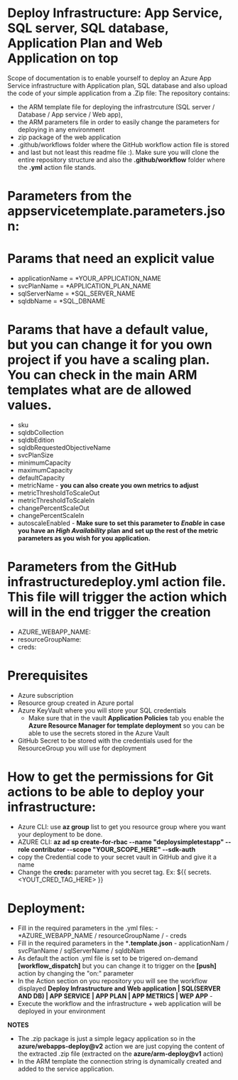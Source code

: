 # Deploy Infrastructure: App Service, SQL server, SQL database, Application Plan and Web Application on top

  Scope of documentation is to enable yourself to deploy an Azure App Service infrastructure with Application plan, SQL database and also upload the code of your simple application from a .Zip file:
  The repository contains:
  - the ARM template file for deploying the infrastrcuture (SQL server / Database / App service / Web app),
  - the ARM parameters file in order to easily change the parameters for deploying in any environment
  - zip package of the web application
  - .github/workflows folder where the GitHub workflow action file is stored
  - and last but not least this readme file :).
  Make sure you will clone the entire repository structure and also the **.github/workflow** folder where the **.yml** action file stands. 
   
# Parameters from the **appservicetemplate.parameters.json**:
# Params that need an explicit value
- applicationName = *YOUR_APPLICATION_NAME
- svcPlanName = *APPLICATION_PLAN_NAME
- sqlServerName = *SQL_SERVER_NAME
- sqldbName = *SQL_DBNAME
# Params that have a default value, but you can change it for you own project if you have a scaling plan. You can check in the main ARM templates what are de allowed values.
- sku
- sqldbCollection
- sqldbEdition
- sqldbRequestedObjectiveName
- svcPlanSize
- minimumCapacity
- maximumCapacity
- defaultCapacity
- metricName - **you can also create you own metrics to adjust** 
- metricThresholdToScaleOut
- metricThresholdToScaleIn
- changePercentScaleOut
- changePercentScaleIn
- autoscaleEnabled - **Make sure to set this parameter to *Enable* in case you have an *High Availability* plan and set up the rest of the metric parameters as you wish for you application.**

# Parameters from the GitHub infrastructuredeploy.yml action file. This file will trigger the action which will in the end trigger the creation
- AZURE_WEBAPP_NAME:
- resourceGroupName:
- creds:

# Prerequisites 
- Azure subscription
- Resource group created in Azure portal
- Azure KeyVault where you will store your SQL credentials
  - Make sure that in the vault **Application Policies** tab you enable the **Azure Resource Manager for template deployment** so you can be able to use the secrets stored in the       Azure Vault
- GitHub Secret to be stored with the credentials used for the ResourceGroup you will use for deployment

# How to get the permissions for Git actions to be able to deploy your infrastructure:
- Azure CLI: use **az group** list to get you resource group where you want your deployment to be done. 
- AZURE CLI: **az ad sp create-for-rbac --name "deploysimpletestapp" --role contributor --scope "YOUR_SCOPE_HERE" --sdk-auth**
- copy the Credential code to your secret vault in GitHub and give it a name
- Change the **creds:** parameter with you secret tag. Ex: ${{ secrets.<YOUT_CRED_TAG_HERE> }}
  
# Deployment:
- Fill in the required parameters in the .yml files: - *AZURE_WEBAPP_NAME / resourceGroupName / - creds
- Fill in the required parameters in the ***.template.json** - applicationNam / svcPlanName / sqlServerName / sqldbNam
- As default the action .yml file is set to be trigered on-demand **[workflow_dispatch]** but you can change it to trigger on the **[push]** action by changing the "on:" parameter
- In the Action section on you repository you will see the workflow displayed **Deploy Infrastructure and Web application | SQL(SERVER AND DB) | APP SERVICE | APP PLAN | APP METRICS | WEP APP** - 
- Execute the workflow and the infrastructure + web application will be deployed in your environment


**NOTES**
- The .zip package is just a simple legacy application so in the **azure/webapps-deploy@v2** action we are just copying the content of the extracted .zip file (extracted on the **azure/arm-deploy@v1** action) 
- In the ARM template the connection string is dynamically created and added to the service application.

